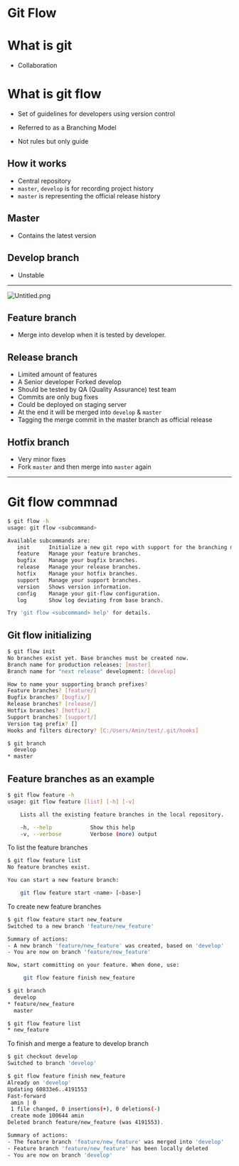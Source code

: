 # Git Flow

# What is git

- Collaboration

# What is git flow

- Set of guidelines for developers using version control
- Referred to as a Branching Model

- Not rules but only guide

## How it works

- Central repository
- `master`, `develop` is for recording project history
- `master` is representing the official release history

## Master

- Contains the latest version

## Develop branch

- Unstable

---

![Untitled.png](Untitled.png)

## Feature branch

- Merge into develop when it is tested by developer.

## Release branch

- Limited amount of features
- A Senior developer Forked develop
- Should be tested by QA (Quality Assurance) test team
- Commits are only bug fixes
- Could be deployed on staging server
- At the end it will be merged into `develop` & `master`
- Tagging the merge commit in the master branch as official release

## Hotfix branch

- Very minor fixes
- Fork `master` and then merge into `master` again

---

# Git flow commnad

```bash
$ git flow -h
usage: git flow <subcommand>

Available subcommands are:
   init      Initialize a new git repo with support for the branching model.
   feature   Manage your feature branches.
   bugfix    Manage your bugfix branches.
   release   Manage your release branches.
   hotfix    Manage your hotfix branches.
   support   Manage your support branches.
   version   Shows version information.
   config    Manage your git-flow configuration.
   log       Show log deviating from base branch.

Try 'git flow <subcommand> help' for details.
```

## Git flow initializing

```bash
$ git flow init
No branches exist yet. Base branches must be created now.
Branch name for production releases: [master]
Branch name for "next release" development: [develop]

How to name your supporting branch prefixes?
Feature branches? [feature/]
Bugfix branches? [bugfix/]
Release branches? [release/]
Hotfix branches? [hotfix/]
Support branches? [support/]
Version tag prefix? []
Hooks and filters directory? [C:/Users/Amin/test/.git/hooks] 

$ git branch
  develop
* master
```

## Feature branches as an example

```bash
$ git flow feature -h
usage: git flow feature [list] [-h] [-v]

    Lists all the existing feature branches in the local repository.

    -h, --help            Show this help
    -v, --verbose         Verbose (more) output
```

To list the feature branches

```bash
$ git flow feature list
No feature branches exist.

You can start a new feature branch:

    git flow feature start <name> [<base>]
```

To create new feature branches

```bash
$ git flow feature start new_feature
Switched to a new branch 'feature/new_feature'

Summary of actions:
- A new branch 'feature/new_feature' was created, based on 'develop'
- You are now on branch 'feature/new_feature'

Now, start committing on your feature. When done, use:

     git flow feature finish new_feature

$ git branch
  develop
* feature/new_feature
  master

$ git flow feature list
* new_feature
```

To finish and merge a feature to develop branch

```bash
$ git checkout develop
Switched to branch 'develop'

$ git flow feature finish new_feature
Already on 'develop'
Updating 60833e6..4191553
Fast-forward
 amin | 0
 1 file changed, 0 insertions(+), 0 deletions(-)
 create mode 100644 amin
Deleted branch feature/new_feature (was 4191553).

Summary of actions:
- The feature branch 'feature/new_feature' was merged into 'develop'
- Feature branch 'feature/new_feature' has been locally deleted
- You are now on branch 'develop'
```